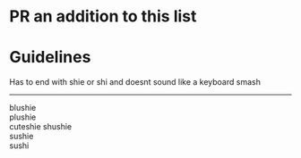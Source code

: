 # PR an addition to this list

# Guidelines

Has to end with shie or shi and doesnt sound like a keyboard smash

-----

blushie  
plushie  
cuteshie 
shushie  
sushie  
sushi  

